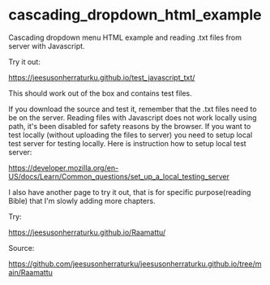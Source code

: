 # cascading_dropdown_html_example
Cascading dropdown menu HTML example and reading .txt files from server with Javascript. 

Try it out:

https://jeesusonherraturku.github.io/test_javascript_txt/

This should work out of the box and contains test files. 


If you download the source and test it, remember that the .txt files need to be on the server. 
Reading files with Javascript does not work locally using path, it's been disabled for safety reasons by the browser. 
If you want to test locally (without uploading the files to server) you need to setup local test server for testing locally.
Here is instruction how to setup local test server:

https://developer.mozilla.org/en-US/docs/Learn/Common_questions/set_up_a_local_testing_server



I also have another page to try it out, that is for specific purpose(reading Bible) that I'm slowly adding more chapters.

Try:

https://jeesusonherraturku.github.io/Raamattu/

Source:

https://github.com/jeesusonherraturku/jeesusonherraturku.github.io/tree/main/Raamattu
